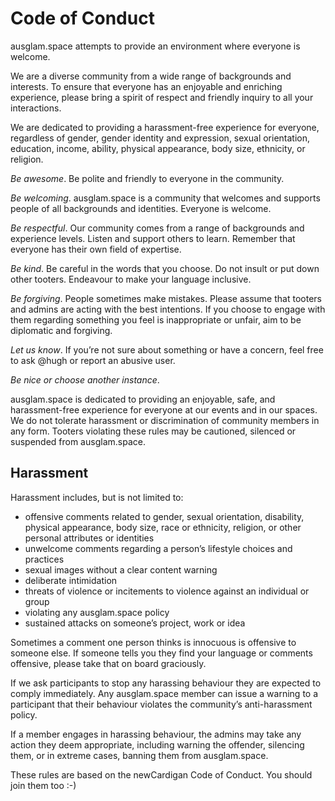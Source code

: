 # Code of Conduct

ausglam.space attempts to provide an environment where everyone is welcome.

We are a diverse community from a wide range of backgrounds and interests. To ensure that everyone has an enjoyable and enriching experience, please bring a spirit of respect and friendly inquiry to all your interactions.

We are dedicated to providing a harassment-free experience for everyone, regardless of gender, gender identity and expression, sexual orientation, education, income, ability, physical appearance, body size, ethnicity, or religion.

_Be awesome_. Be polite and friendly to everyone in the community.

_Be welcoming_. ausglam.space is a community that welcomes and supports people of all backgrounds and identities. Everyone is welcome.

_Be respectful_. Our community comes from a range of backgrounds and experience levels. Listen and support others to learn. Remember that everyone has their own field of expertise.

_Be kind_. Be careful in the words that you choose. Do not insult or put down other tooters. Endeavour to make your language inclusive.

_Be forgiving_. People sometimes make mistakes. Please assume that tooters and admins are acting with the best intentions. If you choose to engage with them regarding something you feel is inappropriate or unfair, aim to be diplomatic and forgiving.

_Let us know_. If you’re not sure about something or have a concern, feel free to ask @hugh or report an abusive user.

_Be nice or choose another instance_.

ausglam.space is dedicated to providing an enjoyable, safe, and harassment-free experience for everyone at our events and in our spaces. We do not tolerate harassment or discrimination of community members in any form. Tooters violating these rules may be cautioned, silenced or suspended from ausglam.space.

## Harassment

Harassment includes, but is not limited to:

* offensive comments related to gender, sexual orientation, disability, physical appearance, body size, race or ethnicity, religion, or other personal attributes or identities
* unwelcome comments regarding a person’s lifestyle choices and practices
* sexual images without a clear content warning
* deliberate intimidation
* threats of violence or incitements to violence against an individual or group
* violating any ausglam.space policy
* sustained attacks on someone’s project, work or idea

Sometimes a comment one person thinks is innocuous is offensive to someone else. If someone tells you they find your language or comments offensive, please take that on board graciously.

If we ask participants to stop any harassing behaviour they are expected to comply immediately. Any ausglam.space member can issue a warning to a participant that their behaviour violates the community’s anti-harassment policy.

If a member engages in harassing behaviour, the admins may take any action they deem appropriate, including warning the offender, silencing them, or in extreme cases, banning them from ausglam.space.

These rules are based on the newCardigan Code of Conduct. You should join them too :-)

